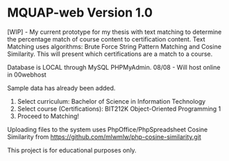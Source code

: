 # MQUAP-web Version 1.0

[WIP] - My current prototype for my thesis with text matching to determine the percentage match of course content to certification content. Text Matching uses algorithms: Brute Force String Pattern Matching and Cosine Similarity. This will present which certifications are a match to a course.

Database is LOCAL through MySQL PHPMyAdmin. 
08/08 - Will host online in 00webhost

Sample data has already been added. 
1. Select curriculum: Bachelor of Science in Information Technology
2. Select course (Certifications): BIT212K Object-Oriented Programming 1
3. Proceed to Matching!

Uploading files to the system uses PhpOffice/PhpSpreadsheet
Cosine Similarity from https://github.com/mlwmlw/php-cosine-similarity.git

This project is for educational purposes only.
